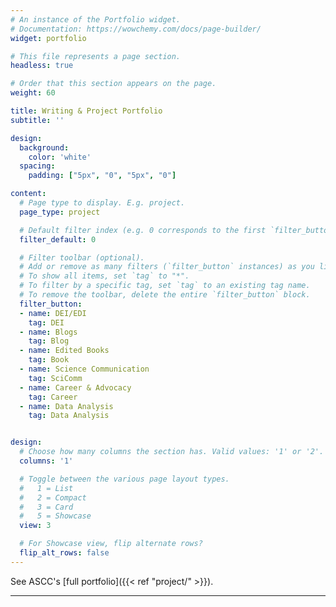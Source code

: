 ```yaml
---
# An instance of the Portfolio widget.
# Documentation: https://wowchemy.com/docs/page-builder/
widget: portfolio

# This file represents a page section.
headless: true

# Order that this section appears on the page.
weight: 60

title: Writing & Project Portfolio
subtitle: ''

design:
  background:
    color: 'white'
  spacing:  
    padding: ["5px", "0", "5px", "0"]

content:
  # Page type to display. E.g. project.
  page_type: project

  # Default filter index (e.g. 0 corresponds to the first `filter_button` instance below).
  filter_default: 0

  # Filter toolbar (optional).
  # Add or remove as many filters (`filter_button` instances) as you like.
  # To show all items, set `tag` to "*".
  # To filter by a specific tag, set `tag` to an existing tag name.
  # To remove the toolbar, delete the entire `filter_button` block.
  filter_button:
  - name: DEI/EDI
    tag: DEI
  - name: Blogs
    tag: Blog
  - name: Edited Books
    tag: Book
  - name: Science Communication
    tag: SciComm
  - name: Career & Advocacy
    tag: Career
  - name: Data Analysis
    tag: Data Analysis


design:
  # Choose how many columns the section has. Valid values: '1' or '2'.
  columns: '1'

  # Toggle between the various page layout types.
  #   1 = List
  #   2 = Compact
  #   3 = Card
  #   5 = Showcase
  view: 3

  # For Showcase view, flip alternate rows?
  flip_alt_rows: false
---
```


See ASCC's [full portfolio]({{< ref "project/" >}}).

***